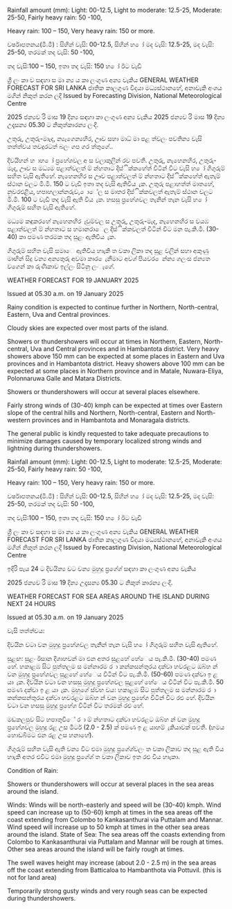 Rainfall amount (mm): Light: 00-12.5, Light to moderate: 12.5-25, Moderate: 25-50, Fairly heavy rain: 50 -100,

Heavy rain: 100 – 150, Very heavy rain: 150 or more.

වර්ෂාපතනය(මි.මී) : සිහින් වැසි: 00-12.5, සිහින් හ ෝ මද වැසි: 12.5-25, මද වැසි: 25-50, තරමක් තද වැසි: 50 -100,

තද වැසි:100 – 150, ඉතා තද වැසි: 150 හ ෝ ඊට වැඩි

ශ්‍රී ලං කා ව සඳහා ස මා න්‍ය ය කා ලංගුණ අන්‍ය වැකිය GENERAL WEATHER FORECAST FOR SRI LANKA ජාතික කාලගුණ විදයා මධ්‍යස්ථානහේ, අනාවැකි අංශය මගින් නිකුත් කරන ලදි Issued by Forecasting Division, National Meteorological Centre

2025 ජන්‍යව රි මාස 19 දින්‍ය සඳහා කා ලංගුණ අන්‍ය වැකිය 2025 ජන්‍යව රි මාස 19 දින්‍ය උදෑසන්‍ය 05.30 ට නිකුත්කාරන්‍ය ලංදි.

උතුරු, උතුරු-මාැද, න්‍යැගෙන්‍යහිර, ඌව සහා මාධ්‍ මා පළ ත්වලං පවතින්‍ය වැසි තත්ත්වය තවදුරටත් බලං ගප ගර ත්තුගේ..

දිවයිහන් හ ාහ ෝ ප්‍රහේශවල අ ස වලාකුලින් රව පවතී. උතුරු, නැහෙනහිර, උතුරු-මැද, ඌව ස මධ්‍යම පළාත්වලත් ම් න්හතාට දිස්ික්කහේත් විටින් විට වැසි හ ෝ ගිගුරුම් සහිත වැසි ඇතිහේ. නැහෙනහිර ස ඌව පළාත්වලත් ම් න්හතාට දිස්ික්කහේත් ඇතැම් ස්ථාන වලට මි.මි. 150 ට වැඩි ඉතා තද වැසි ඇතිවිය ැක. උතුරු පළාහත්ත් මාතහේ, නුවරඑළිය, හපාහලාන්නරුව, ොේල ස මාතර දිස්ික්කවලත් ඇතැම් ස්ථාන වලට මි.මි. 100 ට වැඩි තද වැසි ඇති විය ැක. හසසු ප්‍රහේශවල තැනින් තැන වැසි හ ෝ ගිගුරුම් සහිත වැසි ඇතිහේ.

මධ්‍යම කඳුකරහේ නැහෙනහිර ෑවුම්වල ස උතුරු, උතුරු-මැද, නැහෙනහිර ස වයඹ පළාත්වලත් ම් න්හතාට ස හමානරාෙල දිස්ික්කවලත් විටින් විට මන පැ.කි.මී. (30-40) කා පමණ තරමක තද සුළං ඇතිවිය ැක.

ගිගුරුම් සහිත වැසි සමාෙ ඇතිවිය හාැකි ත වකා ලිකා තද සුළ වලින් සහා අකුණු මාඟින් සිදු වන්‍ය අන්‍යතුරු අවමා කාර ෙැනීමාට අවශ්‍ පියවර ෙන්න්‍ය ගලංස ජන්‍යත වගෙන් කා රුණිකාව ඉල්ලං සිටිනු ලංැගේ.

WEATHER FORECAST FOR 19 JANUARY 2025

Issued at 05.30 a.m. on 19 January 2025

Rainy condition is expected to continue further in Northern, North-central, Eastern, Uva and Central provinces.

Cloudy skies are expected over most parts of the island.

Showers or thundershowers will occur at times in Northern, Eastern, North-central, Uva and Central provinces and in Hambantota district. Very heavy showers above 150 mm can be expected at some places in Eastern and Uva provinces and in Hambantota district. Heavy showers above 100 mm can be expected at some places in Northern province and in Matale, Nuwara-Eliya, Polonnaruwa Galle and Matara Districts.

Showers or thundershowers will occur at several places elsewhere.

Fairly strong winds of (30-40) kmph can be expected at times over Eastern slope of the central hills and Northern, North-central, Eastern and North-western provinces and in Hambantota and Monaragala districts.

The general public is kindly requested to take adequate precautions to minimize damages caused by temporary localized strong winds and lightning during thundershowers.

Rainfall amount (mm): Light: 00-12.5, Light to moderate: 12.5-25, Moderate: 25-50, Fairly heavy rain: 50 -100,

Heavy rain: 100 – 150, Very heavy rain: 150 or more.

වර්ෂාපතනය(මි.මී) : සිහින් වැසි: 00-12.5, සිහින් හ ෝ මද වැසි: 12.5-25, මද වැසි: 25-50, තරමක් තද වැසි: 50 -100,

තද වැසි:100 – 150, ඉතා තද වැසි: 150 හ ෝ ඊට වැඩි

ශ්‍රී ලං කා ව සඳහා ස මා න්‍ය ය කා ලංගුණ අන්‍ය වැකිය GENERAL WEATHER FORECAST FOR SRI LANKA ජාතික කාලගුණ විදයා මධ්‍යස්ථානහේ, අනාවැකි අංශය මගින් නිකුත් කරන ලදි Issued by Forecasting Division, National Meteorological Centre

ඉදිරි පැය 24 ට දිවයින්‍ය වට වන්‍ය මුහුදු ප්‍රගේශ්‍ සඳහා කා ලංගුණ අන්‍ය වැකිය

2025 ජන්‍යව රි මාස 19 දින්‍ය උදෑසන්‍ය 05.30 ට නිකුත් කාරන්‍ය ලංදි.

WEATHER FORECAST FOR SEA AREAS AROUND THE ISLAND DURING NEXT 24 HOURS

Issued at 05.30 a.m. on 19 January 2025

වැසි තත්ත්වය:

දිවයින වටා වන මුහුදු ප්‍රහේශවල තැනින් තැන වැසි හ ෝ ගිගුරුම් සහිත වැසි ඇතිහේ.

සුළඟ: සුළං ඊසාන දිශාහවන් මා එන අතර සුළහේ හේෙය පැ.කි.මී. (30-40) පමණ හේ. හකාළඹ සිට පුත්තලම ස මන්නාරම ර ා කන්කසන්තුරය දක්වා හවරළට ඔබ්හ න් වන මුහුදු ප්‍රහේශවල සුළහේ හේෙය විටින් විට පැ.කි.මී. (50-60) පමණ දක්වා ඉ ළ යා ැක. දිවයින වටා වන හසසු මුහුදු ප්‍රහේශවල සුළහේ හේෙය විටින් විට පැ.කි.මී. 50 පමණ දක්වා ඉ ළ යා ැක. මුහුගේ ස්වභ වය: හකාළඹ සිට පුත්තලම ස මන්නාරම ර ා කන්කසන්තුරය දක්වා හවරළට ඔබ්හ න් වන මුහුදු ප්‍රහේශ විටින් විට රළු හේ. දිවයින වටා වන හසසු මුහුදු ප්‍රහේශ විටින් විට තරමක් රළු හේ.

මඩකලපුව සිට හපාතුවිේ ර ා ම් න්හතාට දක්වා හවරළට ඔබ්හ න් වන මුහුදු ප්‍රහේශවල මුහුදු රළ උස මීටර් (2.0 - 2.5) ක් පමණ ඉ ළ යාහම් ැකියාවක් පවතී. (හමය හොඩබිමට එන රළ උස හනාහේ).

ගිගුරුම් සහිත වැසි ඇති වන්‍ය විට එමා මුහුදු ප්‍රගේශ්‍වලං ත වකා ලිකාව තද සුළ ඇති විය හාැකි අතර එවිට එමා මුහුදු ප්‍රගේශ්‍ ත වකා ලිකාව ඉත රළු විය හාැකා.

Condition of Rain:

Showers or thundershowers will occur at several places in the sea areas around the island.

Winds: Winds will be north-easterly and speed will be (30-40) kmph. Wind speed can increase up to (50-60) kmph at times in the sea areas off the coast extending from Colombo to Kankasanthurai via Puttalam and Mannar. Wind speed will increase up to 50 kmph at times in the other sea areas around the island. State of Sea: The sea areas off the coasts extending from Colombo to Kankasanthurai via Puttalam and Mannar will be rough at times. Other sea areas around the island will be fairly rough at times.

The swell waves height may increase (about 2.0 - 2.5 m) in the sea areas off the coast extending from Batticaloa to Hambanthota via Pottuvil. (this is not for land area)

Temporarily strong gusty winds and very rough seas can be expected during thundershowers.